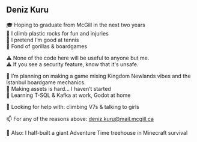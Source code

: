 ## Deniz Kuru 

🎓 Hoping to graduate from McGill in the next two years  
🧗 I climb plastic rocks for fun and injuries  
🎾 I pretend I’m good at tennis  
🦍 Fond of gorillas & boardgames

⚠️ None of the code here will be useful to anyone but me.  
⚠️ If you see a security feature, know that it's unsafe.

🔭 I’m planning on making a game mixing Kingdom Newlands vibes and the Istanbul boardgame mechanics.  
🎨 Making assets is hard… I haven’t started  
🌱 Learning T-SQL & Kafka at work, Godot at home  

🤔 Looking for help with: climbing V7s & talking to girls  

📫 For any of the reasons above: deniz.kuru@mail.mcgill.ca

🌳 Also: I half-built a giant Adventure Time treehouse in Minecraft survival
<!--
**Deniz-Kuru/Deniz-Kuru** is a ✨ _special_ ✨ repository because its `README.md` (this file) appears on your GitHub profile.

Here are some ideas to get you started:

- 👯 I’m looking to collaborate on ...
- 💬 Ask me about ...
- ⚡ Fun fact: ...
-->
